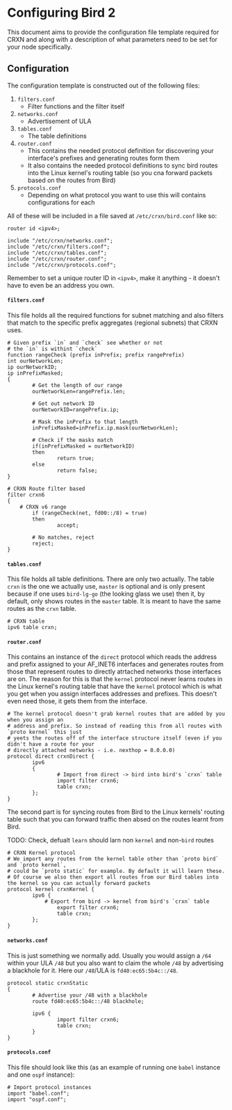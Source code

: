 Configuring Bird 2
==================

This document aims to provide the configuration file template required
for CRXN and along with a description of what parameters need to be set
for your node specifically.

## Configuration

The configuration template is constructed out of the following files:

1. `filters.conf`
	* Filter functions and the filter itself
2. `networks.conf`
	* Advertisement of ULA
3. `tables.conf`
	* The table definitions
4. `router.conf`
	* This contains the needed protocol definition for discovering
	your interface's prefixes and generating routes form them
	* It also contains the needed protocol definitions to sync bird
	routes into the Linux kernel's routing table (so you cna forward
	packets based on the routes from Bird)
5. `protocols.conf`
	* Depending on what protocol you want to use this will contains
	configurations for each

All of these will be included in a file saved at `/etc/crxn/bird.conf` like so:

```
router id <ipv4>;

include "/etc/crxn/networks.conf";
include "/etc/crxn/filters.conf";
include "/etc/crxn/tables.conf";
include "/etc/crxn/router.conf";
include "/etc/crxn/protocols.conf";
```

Remember to set a unique router ID in `<ipv4>`, make it anything - it doesn't have to even be an address you own.

#### `filters.conf`

This file holds all the required functions for subnet matching and also
filters that match to the specific prefix aggregates (regional subnets)
that CRXN uses.

```
# Given prefix `in` and `check` see whether or not
# the `in` is withint `check`
function rangeCheck (prefix inPrefix; prefix rangePrefix)
int ourNetworkLen;
ip ourNetworkID;
ip inPrefixMasked;
{
        # Get the length of our range
        ourNetworkLen=rangePrefix.len;

        # Get out network ID
        ourNetworkID=rangePrefix.ip;

        # Mask the inPrefix to that length
        inPrefixMasked=inPrefix.ip.mask(ourNetworkLen);

        # Check if the masks match
        if(inPrefixMasked = ourNetworkID)
        then
                return true;
        else
                return false;
}

# CRXN Route filter based
filter crxn6
{
	# CRXN v6 range
        if (rangeCheck(net, fd00::/8) = true)
        then
                accept;

        # No matches, reject
        reject;
}
```

#### `tables.conf`

This file holds all table definitions. There are only two actually.
The table `crxn` is the one we actually use, `master` is optional
and is only present because if one uses `bird-lg-go` (the looking glass
we use) then it, by default, only shows routes in the `master` table.
It is meant to have the same routes as the `crxn` table.

```
# CRXN table
ipv6 table crxn;
```

#### `router.conf`

This contains an instance of the `direct` protocol which reads the address
and prefix assigned to your AF_INET6 interfaces and generates routes from
those that represent routes to directly atrtached networks those interfaces
are on. The reason for this is that the `kernel` protocol never learns routes
in the Linux kernel's routing table that have the `kernel` protocol which
is what you get when you assign interfaces addresses and prefixes. This
doesn't even need those, it gets them from the interface.

```
# The kernel protocol doesn't grab kernel routes that are added by you when you assign an
# address and prefix. So instead of reading this from all routes with `proto kernel` this just
# yeets the routes off of the interface structure itself (even if you didn't have a route for your
# directly attached networks - i.e. nexthop = 0.0.0.0)
protocol direct crxnDirect {
        ipv6
        {
                # Import from direct -> bird into bird's `crxn` table
                import filter crxn6;
                table crxn;
        };
}
```

The second part is for syncing routes from Bird to the Linux kernels' routing
table such that you can forward traffic then absed on the routes learnt from
Bird.

TODO: Check, defualt `learn` should larn non `kernel` and non-`bird` routes

```
# CRXN Kernel protocol
# We import any routes from the kernel table other than `proto bird` and `proto kernel`,
# could be `proto static` for example. By default it will learn these.
# Of course we also then export all routes from our Bird tables into the kernel so you can actually forward packets
protocol kernel crxnKernel {
        ipv6 {
        	# Export from bird -> kernel from bird's `crxn` table
                export filter crxn6;
                table crxn;
        };
}
```

#### `networks.conf`

This is just something we normally add. Usually you would assign a `/64` within your ULA `/48` but you also want to claim the whole `/48` by advertising a blackhole for it. Here our `/48`/ULA is `fd40:ec65:5b4c::/48`.

```
protocol static crxnStatic
{
        # Advertise your /48 with a blackhole
        route fd40:ec65:5b4c::/48 blackhole;

        ipv6 {
                import filter crxn6;
                table crxn;
        }
}
```

#### `protocols.conf`

This file should look like this (as an example of running one `babel`
instance and one `ospf` instance):

```
# Import protocol instances
import "babel.conf";
import "ospf.conf";
```

